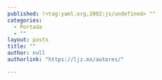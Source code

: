 ```yaml
---
published: !<tag:yaml.org,2002:js/undefined> ""
categories: 
  - Portada
  - ""
layout: posts
title: ""
author: null
authorlink: "https://ljz.mx/autores/"

---
```


